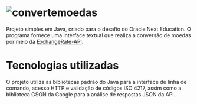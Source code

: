 # ![convertemoedas](https://github.com/user-attachments/assets/a1b63d18-4a45-4f49-9f88-c08fba545cd5)
Projeto simples em Java, criado para o desafio do Oracle Next Education.
O programa fornece uma interface textual que realiza a conversão de moedas por meio da
[ExchangeRate-API](https://exchangerate-api.com).

# Tecnologias utilizadas
O projeto utiliza as bibliotecas padrão do Java para a interface de linha de comando, acesso HTTP e validação de códigos
ISO 4217, assim como a biblioteca GSON da Google para a análise de respostas JSON da API.
